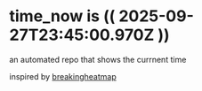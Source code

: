 # time_now is (( 2025-09-27T23:45:00.970Z ))

an automated repo that shows the currnent time

inspired by [breakingheatmap](https://github.com/breakingheatmap/breakingheatmap)